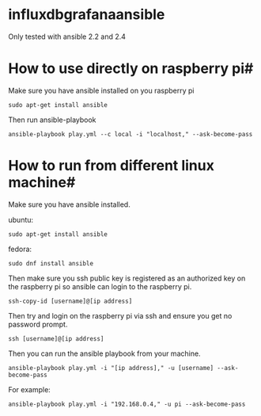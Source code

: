 # influxdbgrafanaansible

Only tested with ansible 2.2 and 2.4

# How to use directly on raspberry pi# 
Make sure you have ansible installed on you raspberry pi

`sudo apt-get install ansible`

Then run ansible-playbook 

`ansible-playbook play.yml --c local -i "localhost," --ask-become-pass`

# How to run from different linux machine#
Make sure you have ansible installed.

ubuntu:

`sudo apt-get install ansible`

fedora:

`sudo dnf install ansible`

Then make sure you ssh public key is registered as an authorized key on the raspberry pi so ansible can login to the raspberry pi.

`ssh-copy-id [username]@[ip address]`

Then try and login on the raspberry pi via ssh and ensure you get no password prompt.

`ssh [username]@[ip address]`

Then you can run the ansible playbook from your machine.

`ansible-playbook play.yml -i "[ip address]," -u [username] --ask-become-pass`

For example:

`ansible-playbook play.yml -i "192.168.0.4," -u pi --ask-become-pass`
